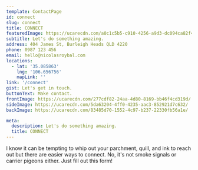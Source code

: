 ```yaml
---
template: ContactPage
id: connect
slug: connect
title: CONNECT
featuredImage: https://ucarecdn.com/a0c1c5b5-c910-4256-a9d3-dc094ca82f44/
subtitle: Let's do something amazing.
address: 404 James St, Burleigh Heads QLD 4220
phone: 0987 123 456
email: hello@nicolasroybal.com
locations:
  - lat: '35.085863'
    lng: '106.656756'
    mapLink: ''
link: '/connect'
gist: Let's get in touch.
buttonText: Make contact.
frontImage: https://ucarecdn.com/277cdf82-24aa-4d80-8169-bb46f4cd319d/
sideImage: https://ucarecdn.com/5da63204-4ff0-4235-aac3-852921d7c632/
backImage: https://ucarecdn.com/83485d70-1552-4c97-b237-22330fb56a1e/

meta:
  description: Let's do something amazing.
  title: CONNECT
---
```


I know it can be tempting to whip out your parchment, quill, and ink to reach out but there are easier ways to connect. No, it's not smoke signals or carrier pigeons either. Just fill out this form!
